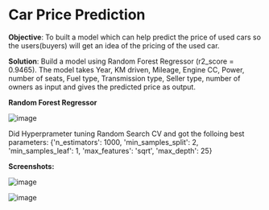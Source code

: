 # Car Price Prediction

**Objective**: To built a model which can help predict the price of used cars so the users(buyers) will get an idea of the pricing of the used car.

**Solution**: Build a model using Random Forest Regressor (r2_score = 0.9465). The model takes Year, KM driven, Mileage, Engine CC, Power, number of seats, Fuel type, Transmission type, Seller type, number of owners as input and gives the predicted price as output.

**Random Forest Regressor**

![image](https://user-images.githubusercontent.com/83829614/143775431-26aef3f9-fdb2-474d-9f8e-9496758bb456.png)

Did Hyperprameter tuning Random Search CV and got the folloing best parameters:
{'n_estimators': 1000,
 'min_samples_split': 2,
 'min_samples_leaf': 1,
 'max_features': 'sqrt',
 'max_depth': 25}
 
 **Screenshots:**
 
![image](https://user-images.githubusercontent.com/83829614/143775572-6e6b5760-8a08-47b5-bd3e-57de10478108.png)

![image](https://user-images.githubusercontent.com/83829614/143775580-7e820495-3ba2-4849-b89c-78d7449c5c7e.png)
